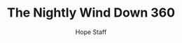 ---
image: /assets/img/nwd/360_nwd_psalm_34_18_cev.png
title: The Nightly Wind Down 360
number: 360
categories:
  - The Nightly Wind Down
author: Hope Staff
notes: The Nightly Wind Down 360
embed: >-
  EMBED_GOES_HERE
transcript: >-
  SOME LINES OF TEXT START HERE
---